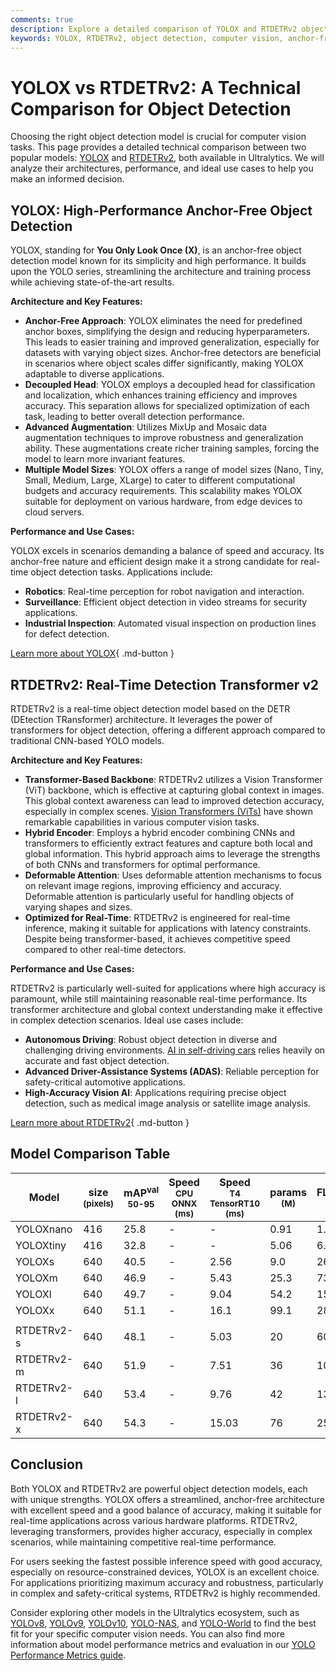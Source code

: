 ```yaml
---
comments: true
description: Explore a detailed comparison of YOLOX and RTDETRv2 object detection models, covering architecture, performance, and best use cases for computer vision tasks.
keywords: YOLOX, RTDETRv2, object detection, computer vision, anchor-free, transformer, real-time detection, YOLO models, Ultralytics comparison
---
```


# YOLOX vs RTDETRv2: A Technical Comparison for Object Detection

Choosing the right object detection model is crucial for computer vision tasks. This page provides a detailed technical comparison between two popular models: [YOLOX](https://arxiv.org/abs/2107.08430) and [RTDETRv2](https://arxiv.org/abs/2304.08069), both available in Ultralytics. We will analyze their architectures, performance, and ideal use cases to help you make an informed decision.

<script async src="https://cdn.jsdelivr.net/npm/chart.js@3.9.1/dist/chart.min.js"></script>
<script defer src="../../javascript/benchmark.js"></script>

<canvas id="modelComparisonChart" width="1024" height="400" active-models='["YOLOX", "RTDETRv2"]'></canvas>

## YOLOX: High-Performance Anchor-Free Object Detection

YOLOX, standing for **You Only Look Once (X)**, is an anchor-free object detection model known for its simplicity and high performance. It builds upon the YOLO series, streamlining the architecture and training process while achieving state-of-the-art results.

**Architecture and Key Features:**

- **Anchor-Free Approach**: YOLOX eliminates the need for predefined anchor boxes, simplifying the design and reducing hyperparameters. This leads to easier training and improved generalization, especially for datasets with varying object sizes. Anchor-free detectors are beneficial in scenarios where object scales differ significantly, making YOLOX adaptable to diverse applications.
- **Decoupled Head**: YOLOX employs a decoupled head for classification and localization, which enhances training efficiency and improves accuracy. This separation allows for specialized optimization of each task, leading to better overall detection performance.
- **Advanced Augmentation**: Utilizes MixUp and Mosaic data augmentation techniques to improve robustness and generalization ability. These augmentations create richer training samples, forcing the model to learn more invariant features.
- **Multiple Model Sizes**: YOLOX offers a range of model sizes (Nano, Tiny, Small, Medium, Large, XLarge) to cater to different computational budgets and accuracy requirements. This scalability makes YOLOX suitable for deployment on various hardware, from edge devices to cloud servers.

**Performance and Use Cases:**

YOLOX excels in scenarios demanding a balance of speed and accuracy. Its anchor-free nature and efficient design make it a strong candidate for real-time object detection tasks. Applications include:

- **Robotics**: Real-time perception for robot navigation and interaction.
- **Surveillance**: Efficient object detection in video streams for security applications.
- **Industrial Inspection**: Automated visual inspection on production lines for defect detection.

[Learn more about YOLOX](https://github.com/Megvii-BaseDetection/YOLOX){ .md-button }

## RTDETRv2: Real-Time Detection Transformer v2

RTDETRv2 is a real-time object detection model based on the DETR (DEtection TRansformer) architecture. It leverages the power of transformers for object detection, offering a different approach compared to traditional CNN-based YOLO models.

**Architecture and Key Features:**

- **Transformer-Based Backbone**: RTDETRv2 utilizes a Vision Transformer (ViT) backbone, which is effective at capturing global context in images. This global context awareness can lead to improved detection accuracy, especially in complex scenes. [Vision Transformers (ViTs)](https://www.ultralytics.com/glossary/vision-transformer-vit) have shown remarkable capabilities in various computer vision tasks.
- **Hybrid Encoder**: Employs a hybrid encoder combining CNNs and transformers to efficiently extract features and capture both local and global information. This hybrid approach aims to leverage the strengths of both CNNs and transformers for optimal performance.
- **Deformable Attention**: Uses deformable attention mechanisms to focus on relevant image regions, improving efficiency and accuracy. Deformable attention is particularly useful for handling objects of varying shapes and sizes.
- **Optimized for Real-Time**: RTDETRv2 is engineered for real-time inference, making it suitable for applications with latency constraints. Despite being transformer-based, it achieves competitive speed compared to other real-time detectors.

**Performance and Use Cases:**

RTDETRv2 is particularly well-suited for applications where high accuracy is paramount, while still maintaining reasonable real-time performance. Its transformer architecture and global context understanding make it effective in complex detection scenarios. Ideal use cases include:

- **Autonomous Driving**: Robust object detection in diverse and challenging driving environments. [AI in self-driving cars](https://www.ultralytics.com/solutions/ai-in-self-driving) relies heavily on accurate and fast object detection.
- **Advanced Driver-Assistance Systems (ADAS)**: Reliable perception for safety-critical automotive applications.
- **High-Accuracy Vision AI**: Applications requiring precise object detection, such as medical image analysis or satellite image analysis.

[Learn more about RTDETRv2](https://docs.ultralytics.com/models/rtdetr/){ .md-button }

## Model Comparison Table

| Model      | size<br><sup>(pixels) | mAP<sup>val<br>50-95 | Speed<br><sup>CPU ONNX<br>(ms) | Speed<br><sup>T4 TensorRT10<br>(ms) | params<br><sup>(M) | FLOPs<br><sup>(B) |
| ---------- | --------------------- | -------------------- | ------------------------------ | ----------------------------------- | ------------------ | ----------------- |
| YOLOXnano  | 416                   | 25.8                 | -                              | -                                   | 0.91               | 1.08              |
| YOLOXtiny  | 416                   | 32.8                 | -                              | -                                   | 5.06               | 6.45              |
| YOLOXs     | 640                   | 40.5                 | -                              | 2.56                                | 9.0                | 26.8              |
| YOLOXm     | 640                   | 46.9                 | -                              | 5.43                                | 25.3               | 73.8              |
| YOLOXl     | 640                   | 49.7                 | -                              | 9.04                                | 54.2               | 155.6             |
| YOLOXx     | 640                   | 51.1                 | -                              | 16.1                                | 99.1               | 281.9             |
|            |                       |                      |                                |                                     |                    |                   |
| RTDETRv2-s | 640                   | 48.1                 | -                              | 5.03                                | 20                 | 60                |
| RTDETRv2-m | 640                   | 51.9                 | -                              | 7.51                                | 36                 | 100               |
| RTDETRv2-l | 640                   | 53.4                 | -                              | 9.76                                | 42                 | 136               |
| RTDETRv2-x | 640                   | 54.3                 | -                              | 15.03                               | 76                 | 259               |

## Conclusion

Both YOLOX and RTDETRv2 are powerful object detection models, each with unique strengths. YOLOX offers a streamlined, anchor-free architecture with excellent speed and a good balance of accuracy, making it suitable for real-time applications across various hardware platforms. RTDETRv2, leveraging transformers, provides higher accuracy, especially in complex scenarios, while maintaining competitive real-time performance.

For users seeking the fastest possible inference speed with good accuracy, especially on resource-constrained devices, YOLOX is an excellent choice. For applications prioritizing maximum accuracy and robustness, particularly in complex and safety-critical systems, RTDETRv2 is highly recommended.

Consider exploring other models in the Ultralytics ecosystem, such as [YOLOv8](https://docs.ultralytics.com/models/yolov8/), [YOLOv9](https://docs.ultralytics.com/models/yolov9/), [YOLOv10](https://docs.ultralytics.com/models/yolov10/), [YOLO-NAS](https://docs.ultralytics.com/models/yolo-nas/), and [YOLO-World](https://docs.ultralytics.com/models/yolo-world/) to find the best fit for your specific computer vision needs. You can also find more information about model performance metrics and evaluation in our [YOLO Performance Metrics guide](https://docs.ultralytics.com/guides/yolo-performance-metrics/).